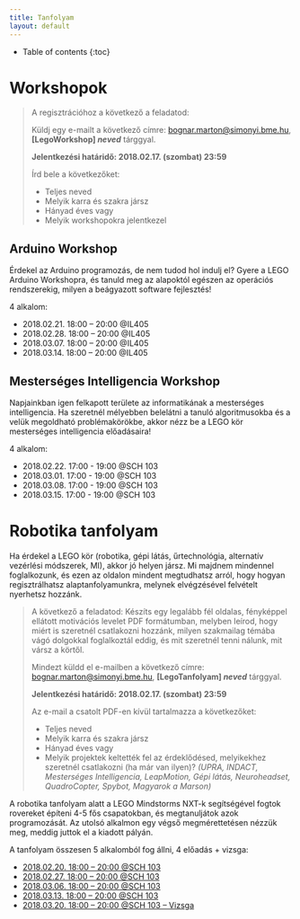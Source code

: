 ```yaml
---
title: Tanfolyam
layout: default
---
```

* Table of contents
{:toc}

# Workshopok

> A regisztrációhoz a következő a feladatod:
>
> Küldj egy e-mailt a következő címre: bognar.marton@simonyi.bme.hu, __[LegoWorkshop] *neved*__ tárggyal.
>
> **Jelentkezési határidő: 2018.02.17. (szombat) 23:59**
>
> Írd bele a következőket:
>
>  - Teljes neved
>  - Melyik karra és szakra jársz
>  - Hányad éves vagy
>  - Melyik workshopokra jelentkezel

## Arduino Workshop

Érdekel az Arduino programozás, de nem tudod hol indulj el? Gyere a LEGO Arduino Workshopra, és tanuld meg az alapoktól egészen az operációs rendszerekig, milyen a beágyazott software fejlesztés!

4 alkalom:

- 2018.02.21. 18:00 – 20:00 @IL405
- 2018.02.28. 18:00 – 20:00 @IL405
- 2018.03.07. 18:00 – 20:00 @IL405
- 2018.03.14. 18:00 – 20:00 @IL405

## Mesterséges Intelligencia Workshop

Napjainkban igen felkapott területe az informatikának a mesterséges intelligencia. Ha szeretnél mélyebben belelátni a tanuló algoritmusokba és a velük megoldható problémakörökbe, akkor nézz be a LEGO kör mesterséges intelligencia előadásaira!

4 alkalom:

- 2018.02.22. 17:00 - 19:00 @SCH 103
- 2018.03.01. 17:00 - 19:00 @SCH 103
- 2018.03.08. 17:00 - 19:00 @SCH 103
- 2018.03.15. 17:00 - 19:00 @SCH 103

# Robotika tanfolyam

Ha érdekel a LEGO kör (robotika, gépi látás, űrtechnológia, alternatív vezérlési módszerek, MI), akkor jó helyen jársz. Mi majdnem mindennel foglalkozunk, és ezen az oldalon mindent megtudhatsz arról, hogy hogyan regisztrálhatsz alaptanfolyamunkra, melynek elvégzésével felvételt nyerhetsz hozzánk.

> A következő a feladatod:
> Készíts egy legalább fél oldalas, fényképpel ellátott motivációs levelet PDF formátumban, melyben leírod, hogy miért is szeretnél csatlakozni hozzánk, milyen szakmailag témába vágó dolgokkal foglalkoztál eddig, és mit szeretnél tenni nálunk, mit vársz a körtől.
>
> Mindezt küldd el e-mailben a következő címre: bognar.marton@simonyi.bme.hu, __[LegoTanfolyam] *neved*__ tárggyal.
>
> **Jelentkezési határidő: 2018.02.17. (szombat) 23:59**
>
> Az e-mail a csatolt PDF-en kívül tartalmazza a következőket:
>
>  - Teljes neved
>  - Melyik karra és szakra jársz
>  - Hányad éves vagy
>  - Melyik projektek keltették fel az érdeklődésed, melyikekhez szeretnél csatlakozni (ha már van ilyen)? *(UPRA, INDACT, Mesterséges Intelligencia, LeapMotion, Gépi látás, Neuroheadset, QuadroCopter, Spybot, Magyarok a Marson)*

A robotika tanfolyam alatt a LEGO Mindstorms NXT-k segítségével fogtok rovereket építeni 4-5 fős csapatokban, és megtanuljátok azok programozását. Az utolsó alkalmon egy végső megmérettetésen nézzük meg, meddig juttok el a kiadott pályán.

A tanfolyam összesen 5 alkalomból fog állni, 4 előadás + vizsga:

 - [2018.02.20. 18:00 – 20:00 @SCH 103](epites)
 - [2018.02.27. 18:00 – 20:00 @SCH 103](programozas-1)
 - [2018.03.06. 18:00 – 20:00 @SCH 103](programozas-2)
 - [2018.03.13. 18:00 – 20:00 @SCH 103](szabalyozastechnika)
 - [2018.03.20. 18:00 – 20:00 @SCH 103 – Vizsga](#)
